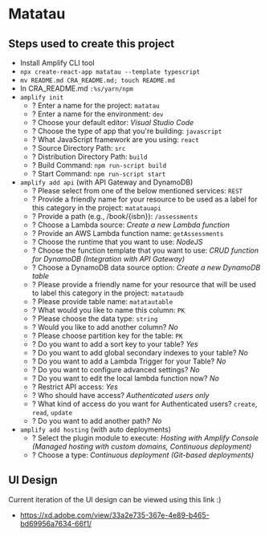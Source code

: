 # Matatau

## Steps used to create this project

* Install Amplify CLI tool
* `npx create-react-app matatau --template typescript`
* `mv README.md CRA_README.md; touch README.md`
* In CRA_README.md `:%s/yarn/npm`
* `amplify init`
  - ? Enter a name for the project: `matatau`
  - ? Enter a name for the environment: `dev`
  - ? Choose your default editor: _Visual Studio Code_
  - ? Choose the type of app that you're building: `javascript`
  - ? What JavaScript framework are you using: `react`
  - ? Source Directory Path: `src`
  - ? Distribution Directory Path: `build`
  - ? Build Command:  `npm run-script build`
  - ? Start Command: `npm run-script start`
* `amplify add api` (with API Gateway and DynamoDB)
  - ? Please select from one of the below mentioned services: `REST`
  - ? Provide a friendly name for your resource to be used as a label for this category in the project: `matatauapi`
  - ? Provide a path (e.g., /book/{isbn}): `/assessments`
  - ? Choose a Lambda source: _Create a new Lambda function_
  - ? Provide an AWS Lambda function name: `getAssessments`
  - ? Choose the runtime that you want to use: _NodeJS_
  - ? Choose the function template that you want to use: _CRUD function for DynamoDB (Integration with API Gateway)_
  - ? Choose a DynamoDB data source option: _Create a new DynamoDB table_
  - ? Please provide a friendly name for your resource that will be used to label this category in the project: `matataudb`
  - ? Please provide table name: `matatautable`
  - ? What would you like to name this column: `PK`
  - ? Please choose the data type: `string`
  - ? Would you like to add another column? _No_
  - ? Please choose partition key for the table: `PK`
  - ? Do you want to add a sort key to your table? _Yes_
  - ? Do you want to add global secondary indexes to your table? _No_
  - ? Do you want to add a Lambda Trigger for your Table? _No_
  - ? Do you want to configure advanced settings? _No_
  - ? Do you want to edit the local lambda function now? _No_
  - ? Restrict API access: _Yes_
  - ? Who should have access? _Authenticated users only_
  - ? What kind of access do you want for Authenticated users? `create`, `read`, `update`
  - ? Do you want to add another path? _No_
* `amplify add hosting` (with auto deployments)
  - ? Select the plugin module to execute: _Hosting with Amplify Console (Managed hosting with custom domains, Continuous deployment)_
  - ? Choose a type: _Continuous deployment (Git-based deployments)_

## UI Design 
Current iteration of the UI design can be viewed using this link :)
- https://xd.adobe.com/view/33a2e735-367e-4e89-b465-bd69956a7634-66f1/
